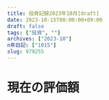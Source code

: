 ```yaml
---
title: 投資記録2023年10月[draft]
date: 2023-10-15T00:00:00+09:00
draft: false
tags: ["投資", ""]
archives: ["2023-10"]
n年日記: ["1015"]
slug: 979255
---
```


# 現在の評価額
